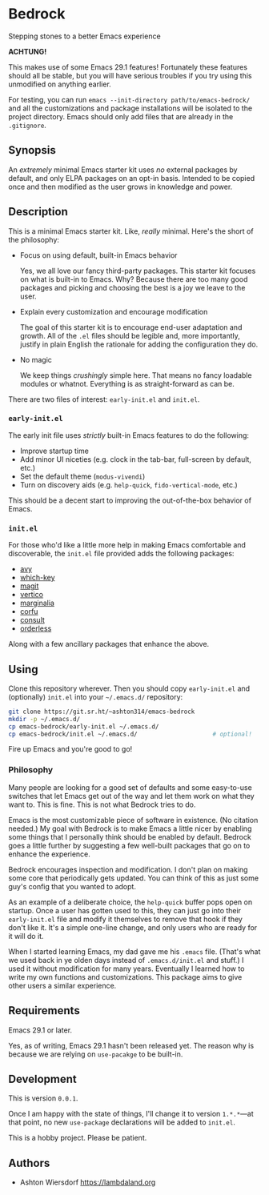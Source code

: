 # Bedrock

Stepping stones to a better Emacs experience

**ACHTUNG!**

This makes use of some Emacs 29.1 features! Fortunately these features should all be stable, but you will have serious troubles if you try using this unmodified on anything earlier.

For testing, you can run `emacs --init-directory path/to/emacs-bedrock/` and all the customizations and package installations will be isolated to the project directory. Emacs should only add files that are already in the `.gitignore`.

## Synopsis

An *extremely* minimal Emacs starter kit uses *no* external packages by default, and only ELPA packages on an opt-in basis. Intended to be copied once and then modified as the user grows in knowledge and power.

## Description

This is a minimal Emacs starter kit. Like, *really* minimal. Here's the short of the philosophy:

 - Focus on using default, built-in Emacs behavior
 
   Yes, we all love our fancy third-party packages. This starter kit focuses on what is built-in to Emacs. Why? Because there are too many good packages and picking and choosing the best is a joy we leave to the user.

 - Explain every customization and encourage modification
 
   The goal of this starter kit is to encourage end-user adaptation and growth. All of the `.el` files should be legible and, more importantly, justify in plain English the rationale for adding the configuration they do.
   
 - No magic
 
   We keep things *crushingly* simple here. That means no fancy loadable modules or whatnot. Everything is as straight-forward as can be.

There are two files of interest: `early-init.el` and `init.el`.

### `early-init.el`

The early init file uses *strictly* built-in Emacs features to do the following:

 - Improve startup time
 - Add minor UI niceties (e.g. clock in the tab-bar, full-screen by default, etc.)
 - Set the default theme (`modus-vivendi`)
 - Turn on discovery aids (e.g. `help-quick`, `fido-vertical-mode`, etc.)

This should be a decent start to improving the out-of-the-box behavior of Emacs.

### `init.el`

For those who'd like a little more help in making Emacs comfortable and discoverable, the `init.el` file provided adds the following packages:

 - [avy](https://github.com/abo-abo/avy)
 - [which-key](https://github.com/justbur/emacs-which-key)
 - [magit](https://magit.vc)
 - [vertico](https://github.com/minad/vertico)
 - [marginalia](https://github.com/minad/marginalia/)
 - [corfu](https://github.com/minad/corfu)
 - [consult](https://github.com/minad/consult)
 - [orderless](https://github.com/oantolin/orderless)

Along with a few ancillary packages that enhance the above.

## Using

Clone this repository wherever. Then you should copy `early-init.el` and (optionally) `init.el` into your `~/.emacs.d/` repository:

```bash
git clone https://git.sr.ht/~ashton314/emacs-bedrock
mkdir -p ~/.emacs.d/
cp emacs-bedrock/early-init.el ~/.emacs.d/
cp emacs-bedrock/init.el ~/.emacs.d/                     # optional!
```

Fire up Emacs and you're good to go!

### Philosophy

Many people are looking for a good set of defaults and some easy-to-use switches that let Emacs get out of the way and let them work on what they want to. This is fine. This is not what Bedrock tries to do.

Emacs is the most customizable piece of software in existence. (No citation needed.) My goal with Bedrock is to make Emacs a little nicer by enabling some things that I personally think should be enabled by default. Bedrock goes a little further by suggesting a few well-built packages that go on to enhance the experience.

Bedrock encourages inspection and modification. I don't plan on making some core that periodically gets updated. You can think of this as just some guy's config that you wanted to adopt.

As an example of a deliberate choice, the `help-quick` buffer pops open on startup. Once a user has gotten used to this, they can just go into their `early-init.el` file and modify it themselves to remove that hook if they don't like it. It's a simple one-line change, and only users who are ready for it will do it.

When I started learning Emacs, my dad gave me his `.emacs` file. (That's what we used back in ye olden days instead of `.emacs.d/init.el` and stuff.) I used it without modification for many years. Eventually I learned how to write my own functions and customizations. This package aims to give other users a similar experience.

## Requirements

Emacs 29.1 or later.

Yes, as of writing, Emacs 29.1 hasn't been released yet. The reason why is because we are relying on `use-pacakge` to be built-in.

## Development

This is version `0.0.1`.

Once I am happy with the state of things, I'll change it to version `1.*.*`—at that point, no new `use-package` declarations will be added to `init.el`.

This is a hobby project. Please be patient.

## Authors

 - Ashton Wiersdorf https://lambdaland.org
